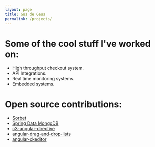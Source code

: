 ```yaml
---
layout: page
title: Gus de Geus
permalink: /projects/
---
```

# Some of the cool stuff I've worked on:
 - High throughput checkout system.
 - API Integrations.
 - Real time monitoring systems.
 - Embedded systems.


# Open source contributions:
 - [Sorbet](https://github.com/sorbet/sorbet)
 - [Spring Data MongoDB](https://github.com/spring-projects/spring-data-mongodb)
 - [c3-angular-directive](https://github.com/jettro/c3-angular-directive)
 - [angular-drag-and-drop-lists](https://github.com/marceljuenemann/angular-drag-and-drop-lists)
 - [angular-ckeditor](https://github.com/lemonde/angular-ckeditor)
 

